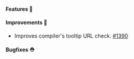 #### Features 🚀

#### Improvements 🧹

- Improves compiler's tooltip URL check. [#1390](https://github.com/terrastruct/d2/pull/1390)

#### Bugfixes ⛑️
